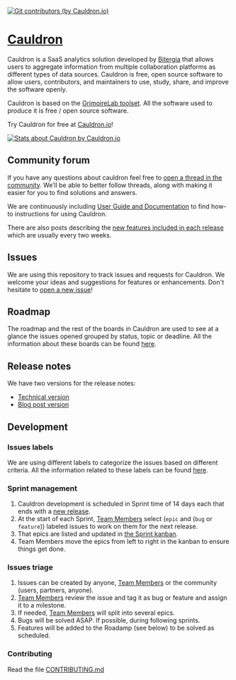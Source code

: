 [![Git contributors (by Cauldron.io)](https://cauldron.io/project/4195/git_contributors.svg)](https://cauldron.io/project/4195)

# [Cauldron](https://cauldron.io)

Cauldron is a SaaS analytics solution developed by [Bitergia](https://bitergia.com/) that allows users to aggregate information from multiple collaboration platforms as different types of data sources. Cauldron is free, open source software to allow users, contributors, and maintainers to use, study, share, and improve the software openly.

Cauldron is based on the [GrimoireLab toolset](https://chaoss.github.io/grimoirelab). All the software used to produce it is free / open source software.

Try Cauldron for free at [Cauldron.io](https://cauldron.io/)!

[![Stats about Cauldron by Cauldron.io](https://cauldron.io/project/4195/stats.svg)](https://cauldron.io/project/4195)

## Community forum

If you have any questions about cauldron feel free to [open a thread in the community](https://community.cauldron.io/c/support-feedback/2). We’ll be able to better follow threads, along with making it easier for you to find solutions and answers.

We are continuously including [User Guide and Documentation](https://community.cauldron.io/c/docs/6) to find how-to instructions for using Cauldron.

There are also posts describing the [new features included in each release](https://community.cauldron.io/c/announcements/5) which are usually every two weeks.  

## Issues

We are using this repository to track issues and requests for Cauldron. We welcome your ideas and suggestions for features or enhancements. Don't hesitate to [open a new issue](https://gitlab.com/cauldronio/cauldron/-/issues/new)!


## Roadmap

The roadmap and the rest of the boards in Cauldron are used to see at a glance the issues opened grouped by status, topic or deadline. All the information about these boards can be found [here](BOARDS.md).


## Release notes

We have two versions for the release notes:
- [Technical version](releases/README.md)
- [Blog post version](https://community.cauldron.io/c/announcements/5)  


## Development


### Issues labels

We are using different labels to categorize the issues based on different criteria. All the information related to these labels can be found [here](LABELS.md).


### Sprint management

1. Cauldron development is scheduled in Sprint time of 14 days each that ends with a [new release](https://gitlab.com/cauldronio/cauldron/-/tree/master/releases).
2. At the start of each Sprint, [Team Members](https://gitlab.com/cauldronio/cauldron/-/project_members) select (`epic` and (`bug` or `feature`)) labeled issues to work on them for the next release.
3. That epics are listed and updated in [the Sprint kanban](https://gitlab.com/groups/cauldronio/-/boards/994133?scope=all&utf8=%E2%9C%93&state=opened&label_name[]=Epic&milestone_title=%23started).
4. Team Members move the epics from left to right in the kanban to ensure things get done.


### Issues triage

1. Issues can be created by anyone, [Team Members](https://gitlab.com/groups/cauldronio/-/group_members) or the community (users, partners, anyone).
2. [Team Members](https://gitlab.com/groups/cauldronio/-/group_members) review the issue and tag it as bug or feature and assign it to a milestone.
3. If needed, [Team Members](https://gitlab.com/groups/cauldronio/-/group_members) will split into several epics.
4. Bugs will be solved ASAP. If possible, during following sprints.
5. Features will be added to the Roadamp (see below) to be solved as scheduled.


### Contributing

Read the file [CONTRIBUTING.md](./CONTRIBUTING.md)
